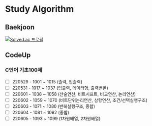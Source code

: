 # Study Algorithm
## Baekjoon
[![Solved.ac
프로필](http://mazassumnida.wtf/api/v2/generate_badge?boj={DongilDev})](https://solved.ac/{DongilDev})
## CodeUp
### C언어 기초100제
- [ ] 220529 - 1001 ~ 1015 (출력, 입출력)
- [ ] 220531 - 1017 ~ 1037 (입출력, 데이터형, 출력변환)
- [ ] 220601 - 1038 ~ 1058 (산술연산, 비트시프트, 비교연산, 논리연산)
- [ ] 220602 - 1059 ~ 1070 (비트단위논리연산, 삼항연산, 조건/선택실행구조)
- [ ] 220603 - 1071 ~ 1080 (반복실행구조, 종합)
- [ ] 220604 - 1081 ~ 1092 (종합)
- [ ] 220605 - 1093 ~ 1099 (1차원배열, 2차원배열)
